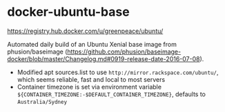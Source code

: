 # docker-ubuntu-base

https://registry.hub.docker.com/u/greenpeace/ubuntu/

Automated daily build of an Ubuntu Xenial base image from phusion/baseimage (https://github.com/phusion/baseimage-docker/blob/master/Changelog.md#0919-release-date-2016-07-08).

- Modified apt sources.list to use `http://mirror.rackspace.com/ubuntu/`, which seems reliable, fast and local to most servers
- Container timezone is set via environment variable `${CONTAINER_TIMEZONE:-$DEFAULT_CONTAINER_TIMEZONE}`, defaults to `Australia/Sydney`
